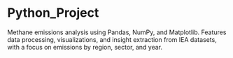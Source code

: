 # Python_Project
Methane emissions analysis using Pandas, NumPy, and Matplotlib. Features data processing, visualizations, and insight extraction from IEA datasets, with a focus on emissions by region, sector, and year.
